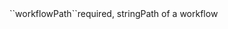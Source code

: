<tr><td>``workflowPath``</td><td>required, string</td><td>Path of a workflow</td><td></td><td></td></tr>